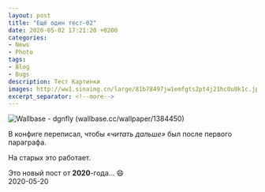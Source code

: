 ```yaml
---
layout: post  
title: "Ещё один тест-02"  
date: 2020-05-02 17:21:20 +0200
categories: 
- News
- Photo
tags: 
- Blog
- Bugs
description: Тест Картинки
images: http://ww1.sinaimg.cn/large/81b78497jw1emfgts2pt4j21hc0u0k1c.jpg
excerpt_separator: <!--more-->
---
```


![Wallbase - dgnfly (wallbase.cc/wallpaper/1384450)](http://ww1.sinaimg.cn/large/81b78497jw1emfgts2pt4j21hc0u0k1c.jpg)

В конфиге переписал, чтобы *«читать дальше»* был после первого параграфа.

На старых это работает.
<!--more-->

Это новый пост от **2020**-года... :smile:  
2020-05-20  
